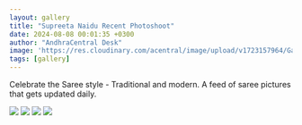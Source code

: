 ```yaml
---
layout: gallery
title: "Supreeta Naidu Recent Photoshoot"
date: 2024-08-08 00:01:35 +0300
author: "AndhraCentral Desk"
image: 'https://res.cloudinary.com/acentral/image/upload/v1723157964/Galleries/475547-wfxh1ja1_srvjv4.webp'
tags: [gallery]
---
```


Celebrate the Saree style - Traditional and modern. A feed of saree pictures that gets updated daily.

<div class="gallery-box">
  <div class="gallery">
  	<img src="https://res.cloudinary.com/acentral/image/upload/v1723157964/Galleries/475547-wfxh1ja1_srvjv4.webp" loading="lazy">
    <img src="https://res.cloudinary.com/acentral/image/upload/v1723157969/Galleries/475548-di0g5pt5_ngy0ko.webp" loading="lazy">
    <img src="https://res.cloudinary.com/acentral/image/upload/v1723157973/Galleries/475549-tt4n4jto_iirywv.webp" loading="lazy">
    <img src="https://res.cloudinary.com/acentral/image/upload/v1723157977/Galleries/475550-kr9lcpvg_g2homr.webp" loading="lazy">
  </div>
</div>

